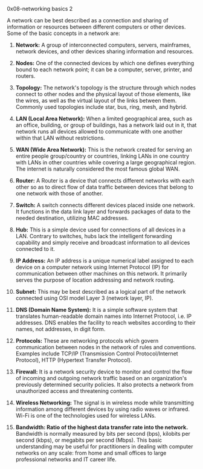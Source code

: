 0x08-networking basics 2

A network can be best described as a connection and sharing of information or resources between different computers or other devices. Some of the basic concepts in a network are:

1. **Network:** A group of interconnected computers, servers, mainframes, network devices, and other devices sharing information and resources.

2. **Nodes:** One of the connected devices by which one defines everything bound to each network point; it can be a computer, server, printer, and routers.

3. **Topology:** The network's topology is the structure through which nodes connect to other nodes and the physical layout of those elements, like the wires, as well as the virtual layout of the links between them. Commonly used topologies include star, bus, ring, mesh, and hybrid.

4. **LAN (Local Area Network):** When a limited geographical area, such as an office, building, or group of buildings, has a network laid out in it, that network runs all devices allowed to communicate with one another within that LAN without restrictions.

5. **WAN (Wide Area Network):** This is the network created for serving an entire people group/country or countries, linking LANs in one country with LANs in other countries while covering a large geographical region. The internet is naturally considered the most famous global WAN.

6. **Router:** A Router is a device that connects different networks with each other so as to direct flow of data traffic between devices that belong to one network with those of another.

7. **Switch:** A switch connects different devices placed inside one network. It functions in the data link layer and forwards packages of data to the needed destination, utilizing MAC addresses.

8. **Hub:** This is a simple device used for connections of all devices in a LAN. Contrary to switches, hubs lack the intelligent forwarding capability and simply receive and broadcast information to all devices connected to it.

9. **IP Address:** An IP address is a unique numerical label assigned to each device on a computer network using Internet Protocol (IP) for communication between other machines on this network. It primarily serves the purpose of location addressing and network routing.

10. **Subnet:** This may be best described as a logical part of the network connected using OSI model Layer 3 (network layer, IP).

11. **DNS (Domain Name System):** It is a simple software system that translates human-readable domain names into Internet Protocol, i.e. IP addresses. DNS enables the facility to reach websites according to their names, not addresses, in digit form.

12. **Protocols:** These are networking protocols which govern communication between nodes in the network of rules and conventions. Examples include TCP/IP (Transmission Control Protocol/Internet Protocol), HTTP (Hypertext Transfer Protocol).

13. **Firewall:** It is a network security device to monitor and control the flow of incoming and outgoing network traffic based on an organization's previously determined security policies. It also protects a network from unauthorized access and threatening contents.

14. **Wireless Networking:** The signal is in wireless mode while transmitting information among different devices by using radio waves or infrared. Wi-Fi is one of the technologies used for wireless LANs.

15. **Bandwidth: Ratio of the highest data transfer rate into the network.** Bandwidth is normally measured by bits per second (bps), kilobits per second (kbps), or megabits per second (Mbps). This basic understanding may be useful for practitioners in dealing with computer networks on any scale: from home and small offices to large professional networks and IT career life.
